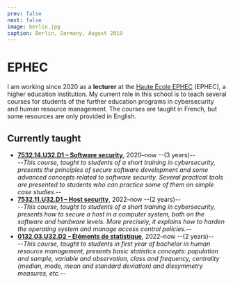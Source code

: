 ```yaml
---
prev: false
next: false
image: berlin.jpg
caption: Berlin, Germany, August 2018
---
```


# EPHEC

I am working since 2020 as a **lecturer** at the [Haute École EPHEC](https://www.ephec.be) (EPHEC), a higher education institution. My current role in this school is to teach several courses for students of the further education programs in cybersecurity and human resource management. The courses are taught in French, but some resources are only provided in English.

## Currently taught

- [**7532.14.U32.D1 – Software security**](./softwaresecurity/), 2020–now --(3 years)--  
  --_This course, taught to students of a short training in cybersecurity, presents the principles of secure software development and some advanced concepts related to software security. Several practical tools are presented to students who can practice some of them on simple case studies._--
- [**7532.11.U32.D1 – Host security**](./hostsecurity/), 2022–now --(2 years)--  
  --_This course, taught to students of a short training in cybersecurity, presents how to secure a host in a computer system, both on the software and hardware levels. More precisely, it explains how to harden the operating system and manage access control policies._--
- [**0132.03.U32.D2 – Éléments de statistique**](./statistics/), 2022–now --(2 years)--  
  --_This course, taught to students in first year of bachelor in human resource management, presents basic statistics concepts: population and sample, variable and observation, class and frequency, centrality (median, mode, mean and standard deviation) and dissymmetry measures, etc._--
